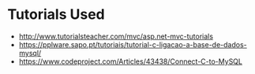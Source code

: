 # Tutorials Used
- http://www.tutorialsteacher.com/mvc/asp.net-mvc-tutorials
- https://pplware.sapo.pt/tutoriais/tutorial-c-ligacao-a-base-de-dados-mysql/
- https://www.codeproject.com/Articles/43438/Connect-C-to-MySQL
